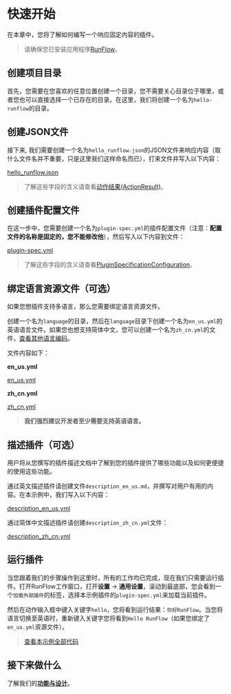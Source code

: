 # 快速开始

在本章中，您将了解如何编写一个响应固定内容的插件。

> 请确保您已安装应用程序[RunFlow](https://myrest.top/myflow)。

## 创建项目目录

首先，您需要在您喜欢的任意位置创建一个目录，您不需要关心目录位于哪里，或者您也可以直接选择一个已存在的目录。在这里，我们将创建一个名为`hello-runflow`的目录。

## 创建JSON文件

接下来, 我们需要创建一个名为`hello_runflow.json`的JSON文件来响应内容（取什么文件名并不重要，只是这里我们这样命名而已），打来文件并写入以下内容：

[hello_runflow.json](../hello-runflow/hello_runflow.json ':include :type=code')

> 了解这些字段的含义请查看[动作结果(ActionResult)](appendix/action_result.md#字段解释)。

## 创建插件配置文件

在这一步中，您需要创建一个名为`plugin-spec.yml`的插件配置文件（注意：**配置文件的名称是固定的，您不能修改他**），然后写入以下内容到文件：

[plugin-spec.yml](../hello-runflow/plugin-spec.yml ':include :type=code')

> 了解这些字段的含义请查看[PluginSpecificationConfiguration](appendix/plugin_specification.md#pluginspecification)。

## 绑定语言资源文件（可选）

如果您想插件支持多语言，那么您需要绑定语言资源文件。

创建一个名为`language`的目录，然后在`language`目录下创建一个名为`en_us.yml`的英语语言文件。如果您也想支持简体中文，您可以创建一个名为`zh_cn.yml`的文件，[查看其他语言编码](appendix/language_code.md#语言编码)。

文件内容如下：

**en_us.yml**

[en_us.yml](../hello-runflow/language/en_us.yml ':include :type=code')

**zh_cn.yml**

[zh_cn.yml](../hello-runflow/language/zh_cn.yml ':include :type=code')

> **我们强烈建议开发者至少需要支持英语语言。**

## 描述插件（可选）

用户将从您撰写的插件描述文档中了解到您的插件提供了哪些功能以及如何更便捷的使用这些功能。

通过英文描述插件请创建文件`description_en_us.md`，并撰写对用户有用的内容。在本示例中，我们写入以下内容：

[description_en_us.yml](../hello-runflow/description_en_us.md ':include :type=code')

通过简体中文描述插件请创建`description_zh_cn.yml`文件：

[description_zh_cn.yml](../hello-runflow/description_zh_cn.md ':include :type=code')

## 运行插件

当您跟着我们的步骤操作到这里时，所有的工作均已完成，现在我们只需要运行插件。打开RunFlow工作窗口，打开**设置** -> **通用设置**，滚动到最底部，您会看到一个`加载外部插件`的标签，选择本示例插件的`plugin-spec.yml`来加载当前插件。

然后在动作输入框中键入关键字`hello`，您将看到运行结果：`你好RunFlow`。当您将语言切换至英语时，重新键入关键字您将看到`Hello RunFlow`（如果您绑定了`en_us.yml`资源文件）。

> [查看本示例全部代码](https://github.com/myrestop/myflow-plugin-guide/tree/master/hello-runflow)

## 接下来做什么

了解我们的[**功能与设计**](conceptual_interpretation.md#功能与设计)。
